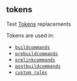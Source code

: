 ## tokens

Test [Tokens](https://premake.github.io/docs/Tokens) replacements

Tokens are used in:
- [`buildcommands`](https://premake.github.io/docs/buildcommands)
- [`prebuildcommands`](https://premake.github.io/docs/prebuildcommands)
- [`prelinkcommands`](https://premake.github.io/docs/prelinkcommands)
- [`postbuildcommands`](https://premake.github.io/docs/postbuildcommands)
- [`custom rules`](https://premake.github.io/docs/Custom-Rules)

